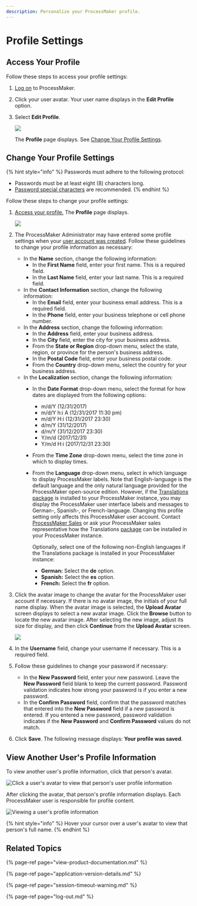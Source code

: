 ```yaml
---
description: Personalize your ProcessMaker profile.
---
```


# Profile Settings

## Access Your Profile

Follow these steps to access your profile settings:

1. [Log on](log-in.md#log-in) to ProcessMaker.
2. Click your user avatar. Your user name displays in the **Edit Profile** option.
3. Select **Edit Profile**.

   ![](../.gitbook/assets/profile-option.png)

   The **Profile** page displays. See [Change Your Profile Settings](profile-settings.md#change-your-profile-settings).  

## Change Your Profile Settings

{% hint style="info" %}
Passwords must adhere to the following protocol:

* Passwords must be at least eight \(8\) characters long.
* [Password special characters](https://www.owasp.org/index.php/Password_special_characters) are recommended.
{% endhint %}

Follow these steps to change your profile settings:

1. [Access your profile.](profile-settings.md#access-your-profile) The **Profile** page displays.  

   ![](../.gitbook/assets/profile-page.png)

2. The ProcessMaker Administrator may have entered some profile settings when your [user account was created](../processmaker-administration/add-users/manage-user-accounts/create-a-user-account.md#create-a-processmaker-user-account). Follow these guidelines to change your profile information as necessary:
   * In the **Name** section, change the following information:
     * In the **First Name** field, enter your first name. This is a required field.
     * In the **Last Name** field, enter your last name. This is a required field.
   * In the **Contact Information** section, change the following information:
     * In the **Email** field, enter your business email address. This is a required field.
     * In the **Phone** field, enter your business telephone or cell phone number.
   * In the **Address** section, change the following information:
     * In the **Address** field, enter your business address.
     * In the **City** field, enter the city for your business address.
     * From the **State or Region** drop-down menu, select the state, region, or province for the person's business address.
     * In the **Postal Code** field, enter your business postal code.
     * From the **Country** drop-down menu, select the country for your business address.
   * In the **Localization** section, change the following information:
     * In the **Date Format** drop-down menu, select the format for how dates are displayed from the following options:
       * m/d/Y \(12/31/2017\)
       * m/d/Y h:i A \(12/31/2017 11:30 pm\)
       * m/d/Y H:i \(12/31/2017 23:30\)
       * d/m/Y \(31/12/2017\)
       * d/m/Y \(31/12/2017 23:30\)
       * Y/m/d \(2017/12/31\)
       * Y/m/d H:i \(2017/12/31 23:30\)
     * From the **Time Zone** drop-down menu, select the time zone in which to display times.
     * From the **Language** drop-down menu, select in which language to display ProcessMaker labels. Note that English-language is the default language and the only natural language provided for the ProcessMaker open-source edition. However, if the [Translations package](../package-development-distribution/package-a-connector/non-english-language-packages.md) is installed to your ProcessMaker instance, you may display the ProcessMaker user interface labels and messages to German-, Spanish-, or French-language. Changing this profile setting only affects this ProcessMaker user account. Contact [ProcessMaker Sales](mailto:sales@processmaker.com) or ask your ProcessMaker sales representative how the Translations [package](../package-development-distribution/first-topic.md) can be installed in your ProcessMaker instance.

       Optionally, select one of the following non-English languages if the Translations package is installed in your ProcessMaker instance:

       * **German:** Select the **de** option.
       * **Spanish:** Select the **es** option.
       * **French:** Select the **fr** option.
3. Click the avatar image to change the avatar for the ProcessMaker user account if necessary. If there is no avatar image, the initials of your full name display. When the avatar image is selected, the **Upload Avatar** screen displays to select a new avatar image. Click the **Browse** button to locate the new avatar image. After selecting the new image, adjust its size for display, and then click **Continue** from the **Upload Avatar** screen.  

   ![](../.gitbook/assets/browse-avatar-edit-user-information-tab-admin.png)

4. In the **Username** field, change your username if necessary. This is a required field.
5. Follow these guidelines to change your password if necessary:
   * In the **New Password** field, enter your new password. Leave the **New Password** field blank to keep the current password. Password validation indicates how strong your password is if you enter a new password.
   * In the **Confirm Password** field, confirm that the password matches that entered into the **New Password** field if a new password is entered. If you entered a new password, password validation indicates if the **New Password** and **Confirm Password** values do not match.
6. Click **Save**. The following message displays: **Your profile was saved**.

## View Another User's Profile Information

To view another user's profile information, click that person's avatar.

![Click a user&apos;s avatar to view that person&apos;s user profile information](../.gitbook/assets/hover-over-a-user-avatar-for-profile-full-name.png)

After clicking the avatar, that person's profile information displays. Each ProcessMaker user is responsible for profile content.

![Viewing a user&apos;s profile information](../.gitbook/assets/profile-displayed-after-clicking-avatar.png)

{% hint style="info" %}
Hover your cursor over a user's avatar to view that person's full name.
{% endhint %}

## Related Topics

{% page-ref page="view-product-documentation.md" %}

{% page-ref page="application-version-details.md" %}

{% page-ref page="session-timeout-warning.md" %}

{% page-ref page="log-out.md" %}

